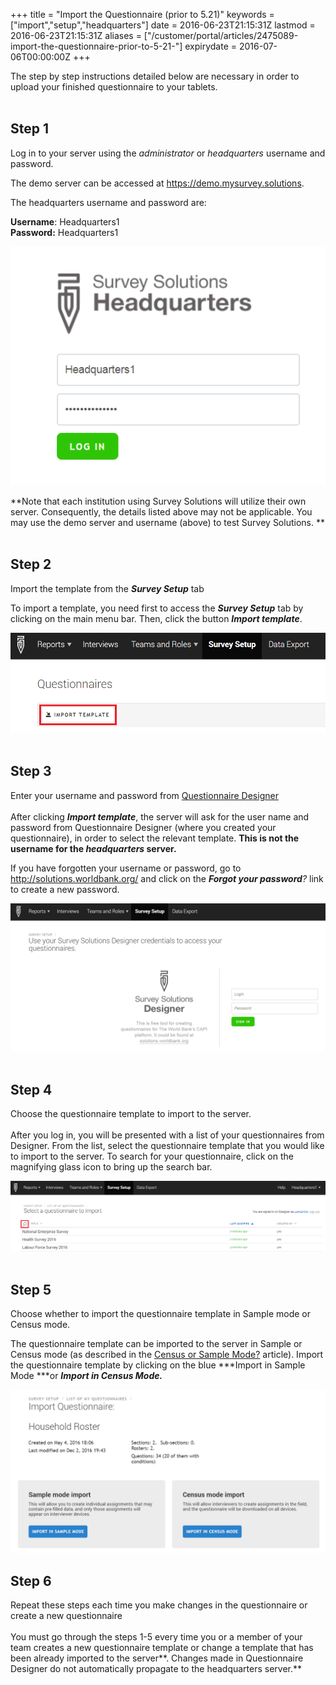 +++
title = "Import the Questionnaire (prior to 5.21)"
keywords = ["import","setup","headquarters"]
date = 2016-06-23T21:15:31Z
lastmod = 2016-06-23T21:15:31Z
aliases = ["/customer/portal/articles/2475089-import-the-questionnaire-prior-to-5-21-"]
expirydate = 2016-07-06T00:00:00Z
+++

The step by step instructions detailed below are necessary in order to
upload your finished questionnaire to your tablets.   
 

**Step 1** 
-----------

Log in to your server using the *administrator* or *headquarters*
username and password.  
  
The demo server can be accessed at <https://demo.mysurvey.solutions>.   
  
The headquarters username and password are:   
  
**Username**: Headquarters1  
**Password:** Headquarters1  
  
![](images/732100.png)  
  
  
**Note that each institution using Survey Solutions will utilize their
own server. Consequently, the details listed above may not be
applicable. You may use the demo server and username (above) to test
Survey Solutions. **  
 

**Step 2**
----------

Import the template from the ***Survey Setup*** tab  
  
To import a template, you need first to access the ***Survey Setup***
tab by clicking on the main menu bar. Then, click the button ***Import
template***.  
  
  
![](images/732101.png)  
 

**Step 3**
----------

  
Enter your username and password from [Questionnaire
Designer](https://solutions.worldbank.org)   
   
After clicking ***Import template***, the server will ask for the user
name and password from Questionnaire Designer (where you created your
questionnaire), in order to select the relevant template. **This is not
the username for the *headquarters* server.**  
  
If you have forgotten your username or password, go to
http://solutions.worldbank.org/ and click on the ***Forgot your
password**?* link to create a new password.  
  
  
![](images/732106.png)  
 

**Step 4**
----------

  
Choose the questionnaire template to import to the server.  
   
After you log in, you will be presented with a list of your
questionnaires from Designer. From the list, select the questionnaire
template that you would like to import to the server. To search for your
questionnaire, click on the magnifying glass icon to bring up the search
bar.  
  
![](images/732116.png)  
 

**Step 5**
----------

Choose whether to import the questionnaire template in Sample mode or
Census mode.  
  
The questionnaire template can be imported to the server in Sample or
Census mode (as described in the [Census or Sample
Mode?](/getting-started/census-or-sample-mode-prior-to-5-21-) article).
Import the questionnaire template by clicking on the blue ***Import in
Sample Mode ***or ***Import in Census Mode.***  
  
  
![](images/732119.png)

 **Step 6**
-----------

  
Repeat these steps each time you make changes in the questionnaire or
create a new questionnaire  
   
You must go through the steps 1-5 every time you or a member of your
team creates a new questionnaire template or change a template that has
been already imported to the server**. Changes made in Questionnaire
Designer do not automatically propagate to the headquarters server.**
